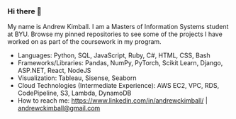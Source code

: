 ### Hi there 👋

My name is Andrew Kimball. I am a Masters of Information Systems student at BYU. Browse my pinned repositories to see some of the projects I have worked on as part of the coursework in my program.


- Languages: Python, SQL, JavaScript, Ruby, C#, HTML, CSS, Bash
- Frameworks/Libraries: Pandas, NumPy, PyTorch, Scikit Learn, Django, ASP.NET, React, NodeJS
- Visualization: Tableau, Sisense, Seaborn
- Cloud Technologies (Intermediate Experience): AWS EC2, VPC, RDS, CodePipeline, S3, Lambda, DynamoDB
- How to reach me: https://www.linkedin.com/in/andrewckimball/   |    andrewckimball@gmail.com

<!--
**andrewckimball/andrewckimball** is a ✨ _special_ ✨ repository because its `README.md` (this file) appears on your GitHub profile.

Here are some ideas to get you started:

- 🔭 I’m currently working on ...
- 🌱 I’m currently learning ...
- 👯 I’m looking to collaborate on ...
- 🤔 I’m looking for help with ...
- 💬 Ask me about ...
- 📫 How to reach me: ...
- 😄 Pronouns: ...
- ⚡ Fun fact: ...
-->
